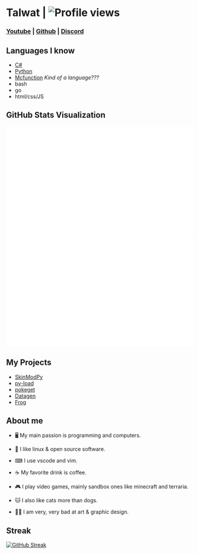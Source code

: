 # Talwat | ![Profile views](https://gpvc.arturio.dev/Talwat)

### [Youtube](https://www.youtube.com/channel/UCpO9FoLY3QBn7FmjG-UAgow) | [Github](https://github.com/talwat/datagen) | [Discord](https://discordid.netlify.app/?id=741143876563370086)

## Languages I know

* [C#](https://dotnet.microsoft.com/)
* [Python](https://python.org)
* [Mcfunction](https://minecraft.net) *Kind of a language???*
* bash
* go
* html/css/JS

## GitHub Stats Visualization

![](https://github.com/talwat/talwat/blob/master/generated/overview.svg)
![](https://github.com/talwat/talwat/blob/master/generated/languages.svg)

## My Projects

* [SkinModPy](https://github.com/talwat/skinmodpy)
* [py-load](https://github.com/talwat/py-load)
* [pokeget](https://github.com/talwat/pokeget)
* [Datagen](https://github.com/talwat/datagen)
* [Frog](https://github.com/talwat/frog)

## About me

* 🖥 My main passion is programming and computers.

* 🐧 I like linux & open source software.

* ⌨ I use vscode and vim.

* ☕ My favorite drink is coffee.

* 🎮 I play video games, mainly sandbox ones like minecraft and terraria.

* 🐱 I also like cats more than dogs.

* 🤷‍♀️ I am very, very bad at art & graphic design.

## Streak

[![GitHub Streak](https://github-readme-streak-stats.herokuapp.com?user=talwat&theme=dracula&hide_border=true&date_format=M%20j%5B%2C%20Y%5D)](https://git.io/streak-stats)
